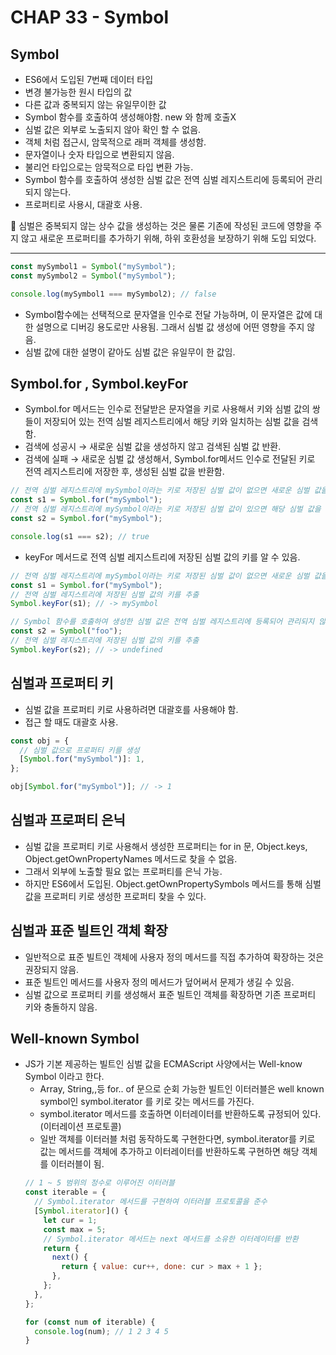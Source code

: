 # CHAP 33 - Symbol

## Symbol

- ES6에서 도입된 7번째 데이터 타입
- 변경 불가능한 원시 타입의 값
- 다른 값과 중복되지 않는 유일무이한 값
- Symbol 함수를 호출하여 생성해야함. new 와 함께 호출X
- 심벌 값은 외부로 노출되지 않아 확인 할 수 없음.
- 객체 처럼 접근시, 암묵적으로 래퍼 객체를 생성함.
- 문자열이나 숫자 타입으로 변환되지 않음.
- 불리언 타입으로는 암묵적으로 타입 변환 가능.
- Symbol 함수를 호출하여 생성한 심벌 값은 전역 심벌 레지스트리에 등록되어 관리되지 않는다.
- 프로퍼티로 사용시, 대괄호 사용.

<aside>
💫 심벌은 중복되지 않는 상수 값을 생성하는 것은 물론 기존에 작성된 코드에 영향을 주지 않고 새로운 프로퍼티를 추가하기 위해, 하위 호환성을 보장하기 위해 도입 되었다.

</aside>

---

```jsx
const mySymbol1 = Symbol("mySymbol");
const mySymbol2 = Symbol("mySymbol");

console.log(mySymbol1 === mySymbol2); // false
```

- Symbol함수에는 선택적으로 문자열을 인수로 전달 가능하며, 이 문자열은 값에 대한 설명으로 디버깅 용도로만 사용됨. 그래서 심벌 값 생성에 어떤 영향을 주지 않음.
- 심벌 값에 대한 설명이 같아도 심벌 값은 유일무이 한 값임.

## Symbol.for , Symbol.keyFor

- Symbol.for 메서드는 인수로 전달받은 문자열을 키로 사용해서 키와 심벌 값의 쌍들이 저장되어 있는 전역 심벌 레지스트리에서 해당 키와 일치하는 심벌 값을 검색함.
- 검색에 성공시 → 새로운 심벌 값을 생성하지 않고 검색된 심벌 값 반환.
- 검색에 실패 → 새로운 심벌 값 생성해서, Symbol.for메서드 인수로 전달된 키로 전역 레지스트리에 저장한 후, 생성된 심벌 값을 반환함.

```jsx
// 전역 심벌 레지스트리에 mySymbol이라는 키로 저장된 심벌 값이 없으면 새로운 심벌 값을 생성
const s1 = Symbol.for("mySymbol");
// 전역 심벌 레지스트리에 mySymbol이라는 키로 저장된 심벌 값이 있으면 해당 심벌 값을 반환
const s2 = Symbol.for("mySymbol");

console.log(s1 === s2); // true
```

- keyFor 메서드로 전역 심벌 레지스트리에 저장된 심벌 값의 키를 알 수 있음.

```jsx
// 전역 심벌 레지스트리에 mySymbol이라는 키로 저장된 심벌 값이 없으면 새로운 심벌 값을 생성
const s1 = Symbol.for("mySymbol");
// 전역 심벌 레지스트리에 저장된 심벌 값의 키를 추출
Symbol.keyFor(s1); // -> mySymbol

// Symbol 함수를 호출하여 생성한 심벌 값은 전역 심벌 레지스트리에 등록되어 관리되지 않는다.
const s2 = Symbol("foo");
// 전역 심벌 레지스트리에 저장된 심벌 값의 키를 추출
Symbol.keyFor(s2); // -> undefined
```

## 심벌과 프로퍼티 키

- 심벌 값을 프로퍼티 키로 사용하려면 대괄호를 사용해야 함.
- 접근 할 때도 대괄호 사용.

```jsx
const obj = {
  // 심벌 값으로 프로퍼티 키를 생성
  [Symbol.for("mySymbol")]: 1,
};

obj[Symbol.for("mySymbol")]; // -> 1
```

## 심벌과 프로퍼티 은닉

- 심벌 값을 프로퍼티 키로 사용해서 생성한 프로퍼티는 for in 문, Object.keys, Object.getOwnPropertyNames 메서드로 찾을 수 없음.
- 그래서 외부에 노출할 필요 없는 프로퍼티를 은닉 가능.
- 하지만 ES6에서 도입된. Object.getOwnPropertySymbols 메서드를 통해 심벌 값을 프로퍼티 키로 생성한 프로퍼티 찾을 수 있다.

## 심벌과 표준 빌트인 객체 확장

- 일반적으로 표준 빌트인 객체에 사용자 정의 메서드를 직접 추가하여 확장하는 것은 권장되지 않음.
- 표준 빌트인 메서드를 사용자 정의 메서드가 덮어써서 문제가 생길 수 있음.
- 심벌 값으로 프로퍼티 키를 생성해서 표준 빌트인 객체를 확장하면 기존 프로퍼티 키와 충돌하지 않음.

## Well-known Symbol

- JS가 기본 제공하는 빌트인 심벌 값을 ECMAScript 사양에서는 Well-know Symbol 이라고 한다.
  - Array, String,,등 for.. of 문으로 순회 가능한 빌트인 이터러블은 well known symbol인 symbol.iterator 를 키로 갖는 메서드를 가진다.
  - symbol.iterator 메서드를 호출하면 이터레이터를 반환하도록 규정되어 있다.(이터레이션 프로토콜)
  - 일반 객체를 이터러블 처럼 동작하도록 구현한다면, symbol.iterator를 키로 값는 메서드를 객체에 추가하고 이터레이터를 반환하도록 구현하면 해당 객체를 이터러블이 됨.
  ```jsx
  // 1 ~ 5 범위의 정수로 이루어진 이터러블
  const iterable = {
    // Symbol.iterator 메서드를 구현하여 이터러블 프로토콜을 준수
    [Symbol.iterator]() {
      let cur = 1;
      const max = 5;
      // Symbol.iterator 메서드는 next 메서드를 소유한 이터레이터를 반환
      return {
        next() {
          return { value: cur++, done: cur > max + 1 };
        },
      };
    },
  };

  for (const num of iterable) {
    console.log(num); // 1 2 3 4 5
  }
  ```
